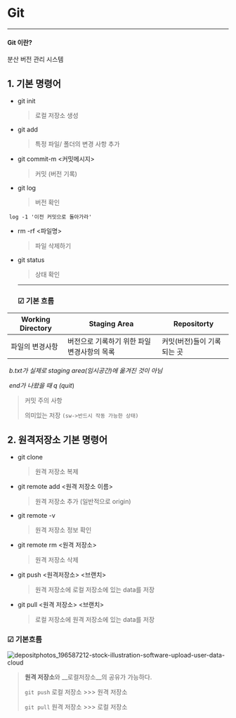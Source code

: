 # Git

----

#### Git 이란?

분산 버전 관리 시스템



## 1. 기본 명령어

- git init

  > 로컬 저장소 생성



- git add <file>

  >  특정 파일/ 폴더의 변경 사항 추가



- git commit-m <커밋메시지>

  > 커밋 (버전 기록)

  

- git log

  > 버전 확인

​		```log -1 '이전 커밋으로 돌아가라'```

- rm -rf <파일명>

  > 파일 삭제하기

  

- git status

  > 상태 확인

  
  
  ---
  
  ### ☑ 기본 흐름

| Working Directory | Staging Area                                | Repositorty                |
| ----------------- | ------------------------------------------- | -------------------------- |
| 파일의 변경사항   | 버전으로 기록하기 위한 파일 변경사항의 목록 | 커밋(버전)들이 기록되는 곳 |

​	*b.txt가 실제로 staging area(임시공간)에 옮겨진 것이 아님*

​	*end가 나왔을 때 q (quit*)

> 커밋 주의 사항
>
> 의미있는 저장 ```(sw->반드시 작동 가능한 상태)```



## 2. 원격저장소 기본 명령어



- git clone <url>

  > 원격 저장소 복제

  

- git remote add <원격 저장소 이름> <url>

  > 원격 저장소 추가 (일반적으로 origin)

  

- git remote -v

  > 원격 저장소 정보 확인

  

- git remote rm <원격 저장소>

  > 원격 저장소 삭제

  

- git push <원격저장소> <브랜치>

  > 원격 저장소에 로컬 저장소에 있는 data를 저장

  

- git pull <원격 저장소> <브랜치>

  > 로컬 저장소에 원격 저장소에 있는 data를 저장

  

###   ☑ 기본흐름



![depositphotos_196587212-stock-illustration-software-upload-user-data-cloud](C:\Users\HOME\Downloads\depositphotos_196587212-stock-illustration-software-upload-user-data-cloud.jpg)



> **원격 저장소**와 __로컬저장소__의 공유가 가능하다.
>
> ```git push``` 로컬 저장소 >>> 원격 저장소
>
> ```git pull``` 원격 저장소 >>> 로컬 저장소

